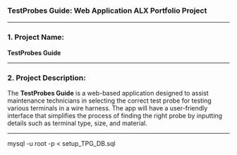 ### **TestProbes Guide**: Web Application ALX Portfolio Project
---

### **1. Project Name:**
**TestProbes Guide**

---

### **2. Project Description:**
The **TestProbes Guide** is a web-based application designed to assist maintenance technicians in selecting the correct test probe for testing various terminals in a wire harness. The app will have a user-friendly interface that simplifies the process of finding the right probe by inputting details such as terminal type, size, and material.

---

mysql -u root -p < setup_TPG_DB.sql